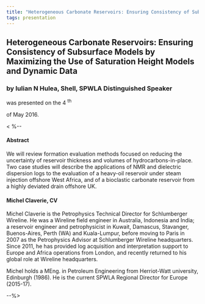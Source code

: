 ```yaml
---
title: "Heterogeneous Carbonate Reservoirs: Ensuring Consistency of Subsurface Models by Maximizing the Use of Saturation Height Models and Dynamic Data (Iulian N Hulea, Shell,  SPWLA Distinguished Speaker)"
tags: presentation 
---
```



		
<h2>
Heterogeneous Carbonate Reservoirs: Ensuring Consistency of Subsurface Models by Maximizing the Use of Saturation Height Models and Dynamic Data
</h2>

 



		
<h3>
by Iulian N Hulea, Shell,  SPWLA Distinguished Speaker
</h3>

 



 
<p>
was presented on the 4
<sup>
th
</sup>

 of May 2016.
</p>

	

<
%-- 
<h4>
Abstract
</h4>



            
<p>


We will review formation evaluation methods focused on reducing the uncertainty of reservoir thickness and volumes of hydrocarbons-in-place.  Two case studies will describe the applications of NMR and dielectric dispersion logs to the evaluation of a heavy-oil reservoir under steam injection offshore West Africa, and of a bioclastic carbonate reservoir from a highly deviated drain offshore UK.      

      
</p>







<h4>
Michel Claverie, CV
</h4>





      
<p>


Michel Claverie is the Petrophysics Technical Director for Schlumberger Wireline.  He was a Wireline field engineer in Australia, Indonesia and India; a reservoir engineer and petrophysicist in Kuwait, Damascus, Stavanger, Buenos-Aires, Perth (WA) and Kuala-Lumpur, before moving to Paris in 2007 as the Petrophysics Advisor at Schlumberger Wireline headquarters. Since 2011, he has provided log acquisition and interpretation support to Europe and Africa operations from London, and recently returned to his global role at Wireline headquarters.

      
</p>



      
<p>


Michel holds a MEng. in Petroleum Engineering from Herriot-Watt university, Edinburgh (1986). He is the current SPWLA Regional Director for Europe (2015-17).

      
</p>

--%>

